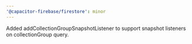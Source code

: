 ```yaml
---
'@capacitor-firebase/firestore': minor
---
```


Added addCollectionGroupSnapshotListener to support snapshot listeners on collectionGroup query.
